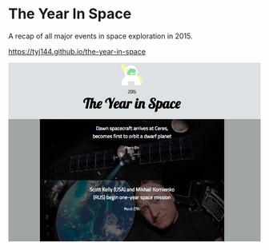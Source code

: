 # The Year In Space
A recap of all major events in space exploration in 2015.

https://tyj144.github.io/the-year-in-space

![Demo](https://github.com/tyj144/the-year-in-space/blob/master/demo.png)
